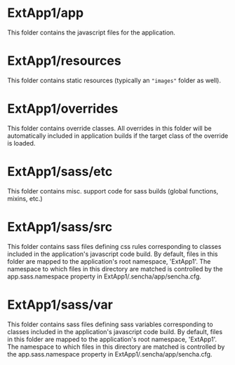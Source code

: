 # ExtApp1/app

This folder contains the javascript files for the application.

# ExtApp1/resources

This folder contains static resources (typically an `"images"` folder as well).

# ExtApp1/overrides

This folder contains override classes. All overrides in this folder will be 
automatically included in application builds if the target class of the override
is loaded.

# ExtApp1/sass/etc

This folder contains misc. support code for sass builds (global functions, 
mixins, etc.)

# ExtApp1/sass/src

This folder contains sass files defining css rules corresponding to classes
included in the application's javascript code build.  By default, files in this 
folder are mapped to the application's root namespace, 'ExtApp1'. The
namespace to which files in this directory are matched is controlled by the
app.sass.namespace property in ExtApp1/.sencha/app/sencha.cfg. 

# ExtApp1/sass/var

This folder contains sass files defining sass variables corresponding to classes
included in the application's javascript code build.  By default, files in this 
folder are mapped to the application's root namespace, 'ExtApp1'. The
namespace to which files in this directory are matched is controlled by the
app.sass.namespace property in ExtApp1/.sencha/app/sencha.cfg. 
